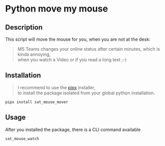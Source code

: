 # Python move my mouse 


## Description
This script will move the mouse for you, when you are not at the desk:
> MS Teams changes your online status after certain minutes, which is kinda annoying,   
> when you watch a Video or if you read a long text ;-)   

## Installation
> I recommend to use the [pipx](https://pypi.org/project/pipx/) installer,   
> to install the package isolated from your global python installation.  



```commandline
pipx install sat_mouse_mover
```

## Usage
After you installed the package, there is a CLI command available
```commandline
sat_mouse_watch
```

